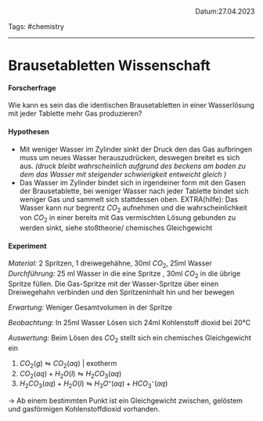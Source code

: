 <p align="right">Datum:27.04.2023</p>

Tags: #chemistry 

---
# Brausetabletten Wissenschaft
#### Forscherfrage
Wie kann es sein das die identischen Brausetabletten in einer Wasserlösung mit jeder Tablette mehr Gas produzieren?

#### Hypothesen
- Mit weniger Wasser im Zylinder sinkt der Druck den das Gas aufbringen muss um neues Wasser herauszudrücken, deswegen breitet es sich aus. 
*(druck bleibt wahrscheinlich aufgrund des beckens am boden zu dem das Wasser mit steigender schwierigkeit entweicht gleich )*
- Das Wasser im Zylinder bindet sich in irgendeiner form mit den Gasen der Brausetablette, bei weniger Wasser nach jeder Tablette bindet sich weniger Gas und sammelt sich stattdessen oben. EXTRA(hilfe): Das Wasser kann nur begrentz $CO_2$ aufnehmen und die wahrscheinlichkeit von $CO_2$  in einer bereits mit Gas vermischten Lösung gebunden zu werden sinkt, siehe stoßtheorie/ chemisches Gleichgewicht

#### Experiment
*Material:* 2 Spritzen, 1 dreiwegehähne, 30ml $CO_2$, 25ml Wasser
*Durchführung:* 25 ml Wasser in die eine Spritze , 30ml $CO_2$ in die übrige Spritze füllen. Die Gas-Spritze mit der Wasser-Spritze über einen Dreiwegehahn verbinden und den Spritzeninhalt hin und her bewegen

*Erwartung:* Weniger Gesamtvolumen in der Spritze 

*Beobachtung:* In 25ml Wasser Lösen sich 24ml Kohlenstoff dioxid bei 20°C 

*Auswertung:* Beim Lösen des $CO_2$ stellt sich ein chemisches Gleichgewicht ein
1. $CO_2(g) ⇋ CO_2(aq)$ | exotherm
2. $CO_2(aq) + H_2O(l) ⇋ H_2CO_3(aq)$
3. $H_2CO_3(aq) + H_2O(l) ⇋ H_3O⁺(aq) + HCO_3⁻(aq)$

→ Ab einem bestimmten Punkt ist ein Gleichgewicht zwischen, gelöstem und gasförmigen Kohlenstoffdioxid vorhanden.